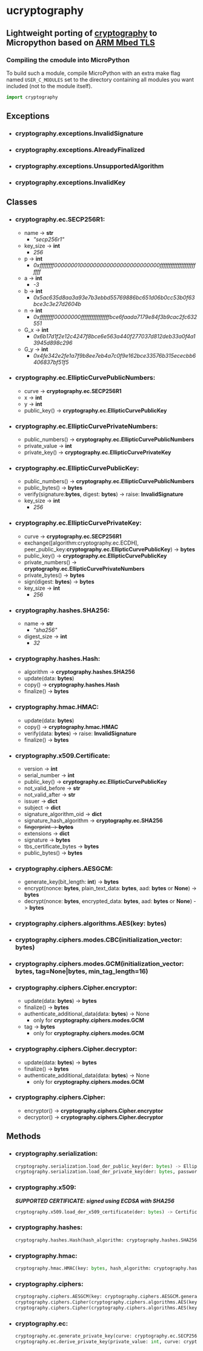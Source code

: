 # ucryptography

Lightweight porting of [cryptography](https://github.com/pyca/cryptography)  to Micropython based on [ARM Mbed TLS](https://github.com/ARMmbed/mbedtls)
---------------

### Compiling the cmodule into MicroPython

To build such a module, compile MicroPython with an extra make flag named ```USER_C_MODULES``` set to the directory containing all modules you want included (not to the module itself).

```python
import cryptography
```

## Exceptions

- ### **cryptography.exceptions.InvalidSignature**
- ### **cryptography.exceptions.AlreadyFinalized**
- ### **cryptography.exceptions.UnsupportedAlgorithm**
- ### **cryptography.exceptions.InvalidKey**

## Classes

- ### **cryptography.ec.SECP256R1**:
    - name -> **str**
        - _"secp256r1"_
    - key_size -> **int**
        - _256_
    - p -> **int**
        - _0xffffffff00000001000000000000000000000000ffffffffffffffffffffffff_
    - a -> **int**
        - _-3_
    - b -> **int**
        - _0x5ac635d8aa3a93e7b3ebbd55769886bc651d06b0cc53b0f63bce3c3e27d2604b_
    - n -> **int**
        - _0xffffffff00000000ffffffffffffffffbce6faada7179e84f3b9cac2fc632551_
    - G_x -> **int**
        - _0x6b17d1f2e12c4247f8bce6e563a440f277037d812deb33a0f4a13945d898c296_
    - G_y -> **int**
        - _0x4fe342e2fe1a7f9b8ee7eb4a7c0f9e162bce33576b315ececbb6406837bf51f5_

- ### **cryptography.ec.EllipticCurvePublicNumbers**:
    - curve -> **cryptography.ec.SECP256R1**
    - x -> **int**
    - y -> **int**
    - public_key() -> **cryptography.ec.EllipticCurvePublicKey**

- ### **cryptography.ec.EllipticCurvePrivateNumbers**:
    - public_numbers() -> **cryptography.ec.EllipticCurvePublicNumbers**
    - private_value -> **int**
    - private_key() -> **cryptography.ec.EllipticCurvePrivateKey**

- ### **cryptography.ec.EllipticCurvePublicKey**:
    - public_numbers() -> **cryptography.ec.EllipticCurvePublicNumbers**
    - public_bytes() -> **bytes**
    - verify(signature:**bytes**, digest: **bytes**) -> raise: **InvalidSignature**
    - key_size -> **int**
        - _256_

- ### **cryptography.ec.EllipticCurvePrivateKey**:
    - curve -> **cryptography.ec.SECP256R1**
    - exchange([algorithm:cryptography.ec.ECDH], peer_public_key:**cryptography.ec.EllipticCurvePublicKey**) -> **bytes**
    - public_key() -> **cryptography.ec.EllipticCurvePublicKey**
    - private_numbers() -> **cryptography.ec.EllipticCurvePrivateNumbers**
    - private_bytes() -> **bytes**
    - sign(digest: **bytes**) -> **bytes**
    - key_size -> **int**
        - _256_

- ### **cryptography.hashes.SHA256**:
    - name -> **str**
        - _"sha256"_
    - digest_size -> **int**
        - _32_

- ### **cryptography.hashes.Hash**:
    - algorithm -> **cryptography.hashes.SHA256**
    - update(data: **bytes**)
    - copy() -> **cryptography.hashes.Hash**
    - finalize() -> **bytes**

- ### **cryptography.hmac.HMAC**:
    - update(data: **bytes**)
    - copy() -> **cryptography.hmac.HMAC**
    - verify(data: **bytes**) -> raise: **InvalidSignature**
    - finalize() -> **bytes**

- ### **cryptography.x509.Certificate**:
    - version -> **int**
    - serial_number -> **int**
    - public_key() -> **cryptography.ec.EllipticCurvePublicKey**
    - not_valid_before -> **str**
    - not_valid_after -> **str**
    - issuer -> **dict**
    - subject -> **dict**
    - signature_algorithm_oid -> **dict**
    - signature_hash_algorithm -> **cryptography.ec.SHA256**
    - ~~fingerprint -> **bytes**~~
    - extensions -> **dict**
    - signature -> **bytes**
    - tbs_certificate_bytes -> **bytes**
    - public_bytes() -> **bytes**

- ### **cryptography.ciphers.AESGCM**:
    - generate_key(bit_length: **int**) -> **bytes**
    - encrypt(nonce: **bytes**, plain_text_data: **bytes**, aad: **bytes** or **None**) -> **bytes**
    - decrypt(nonce: **bytes**, encrypted_data: **bytes**, aad: **bytes** or **None**) -> **bytes**

- ### **cryptography.ciphers.algorithms.AES(key: **bytes**)**

- ### **cryptography.ciphers.modes.CBC(initialization_vector: **bytes**)**

- ### **cryptography.ciphers.modes.GCM(initialization_vector: **bytes**, tag=**None**|**bytes**, min_tag_length=**16**)**

- ### **cryptography.ciphers.Cipher.encryptor**:
    - update(data: **bytes**) -> **bytes**
    - finalize() -> **bytes**
    - authenticate_additional_data(data: **bytes**) -> None
        - only for **cryptography.ciphers.modes.GCM**
    - tag -> **bytes**
        - only for **cryptography.ciphers.modes.GCM**

- ### **cryptography.ciphers.Cipher.decryptor**:
    - update(data: **bytes**) -> **bytes**
    - finalize() -> **bytes**
    - authenticate_additional_data(data: **bytes**) -> None
        - only for **cryptography.ciphers.modes.GCM**

- ### **cryptography.ciphers.Cipher**:
    - encryptor() -> **cryptography.ciphers.Cipher.encryptor**
    - decryptor() -> **cryptography.ciphers.Cipher.decryptor**

## Methods

- ### **cryptography.serialization**:
    ```python
    cryptography.serialization.load_der_public_key(der: bytes) -> EllipticCurvePublicKey
    cryptography.serialization.load_der_private_key(der: bytes, password: bytes) -> EllipticCurvePrivateKey
    ```
- ### **cryptography.x509**:
    **_SUPPORTED CERTIFICATE: signed using ECDSA with SHA256_**
    ```python
    cryptography.x509.load_der_x509_certificate(der: bytes) -> Certificate
    ```
- ### **cryptography.hashes**:
    ```python
    cryptography.hashes.Hash(hash_algorithm: cryptography.hashes.SHA256()) -> Hash
    ```
- ### **cryptography.hmac**:
    ```python
    cryptography.hmac.HMAC(key: bytes, hash_algorithm: cryptography.hashes.SHA256()) -> HMAC
    ```
- ### **cryptography.ciphers**:
    ```python
    cryptography.ciphers.AESGCM(key: cryptography.ciphers.AESGCM.generate_key(256)) -> AESGCM
    cryptography.ciphers.Cipher(cryptography.ciphers.algorithms.AES(key: bytes), cryptography.ciphers.modes.CBC(iv: bytes)) -> Cipher
    cryptography.ciphers.Cipher(cryptography.ciphers.algorithms.AES(key: bytes), cryptography.ciphers.modes.GCM(iv: bytes)) -> Cipher
    ```
- ### **cryptography.ec**:
    ```python
    cryptography.ec.generate_private_key(curve: cryptography.ec.SECP256R1()) -> EllipticCurvePrivateKey
    cryptography.ec.derive_private_key(private_value: int, curve: cryptography.ec.SECP256R1()) -> EllipticCurvePrivateKey
    ```
